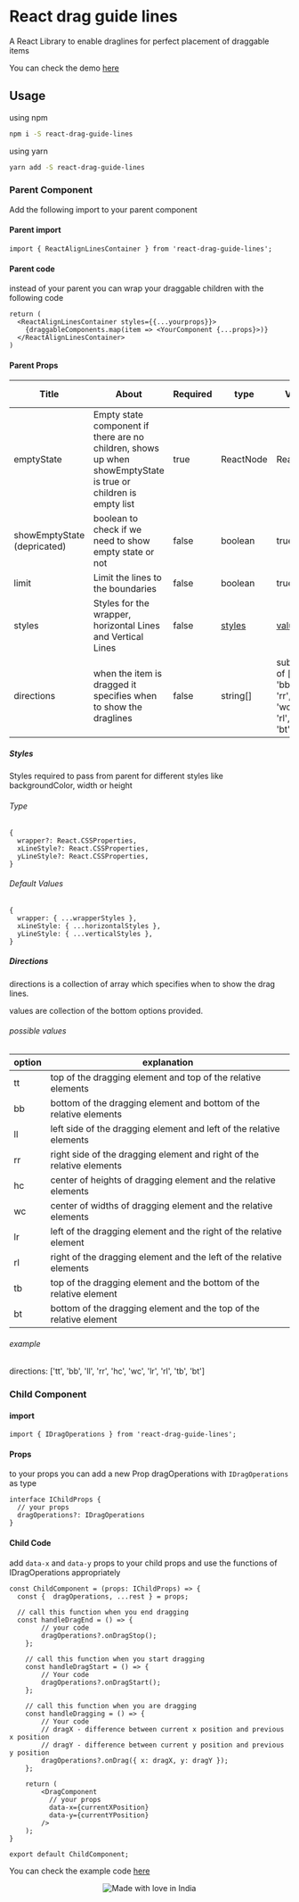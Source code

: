 # React drag guide lines

A React Library to enable draglines for perfect placement of draggable items

You can check the demo [here](https://karrthikreddychinasani.github.io/react-drag-guide-lines/)

## Usage

using npm

```bash
npm i -S react-drag-guide-lines
```

using yarn

```bash
yarn add -S react-drag-guide-lines
```

### Parent Component

Add the following import to your parent component

#### Parent import

```tsx
import { ReactAlignLinesContainer } from 'react-drag-guide-lines';
```

#### Parent code

instead of your parent you can wrap your draggable children with the following code

```tsx
return (
  <ReactAlignLinesContainer styles={{...yourprops}}>
    {draggableComponents.map(item => <YourComponent {...props}>)}
  </ReactAlignLinesContainer>
)
```

#### Parent Props

| Title            | About                     | Required |       type                                |    Values              | Default Values |
| --------------- | ------------------------- | -------- | ----------------------------------- | ---------------------- | ---------- |
| emptyState      | Empty state component if there are no children, shows up when showEmptyState is true or children is empty list | true |ReactNode       | ReactNode| undefined |
| showEmptyState (depricated)  | boolean to check if we need to show empty state or not | false | boolean      | true, false | false |
| limit           | Limit the lines to the boundaries | false |boolean                        | true, false | false |
| styles          | Styles for the wrapper, horizontal Lines and Vertical Lines  | false | [styles](#styles) | [values](#default-values)  | undefined |
| directions | when the item is dragged it specifies when to show the draglines | false | string[] | sub array of ['tt', 'bb', 'll', 'rr', 'hc', 'wc', 'lr', 'rl', 'tb', 'bt'] | ['tt', 'bb', 'll', 'rr', 'hc', 'wc', 'lr', 'rl', 'tb', 'bt'] [more here](#directions)|

##### Styles

Styles required to pass from parent for different styles like backgroundColor, width or height

###### Type

```tsx
{
  wrapper?: React.CSSProperties,
  xLineStyle?: React.CSSProperties,
  yLineStyle?: React.CSSProperties,
}
```

###### Default Values

```tsx
{
  wrapper: { ...wrapperStyles },
  xLineStyle: { ...horizontalStyles },
  yLineStyle: { ...verticalStyles },
}
```

##### Directions

directions is a collection of array which specifies when to show the drag lines.

values are collection of the bottom options provided.

###### possible values

| option      | explanation       |
| ----------- | ----------------- |
| tt          | top of the dragging element and top of the relative elements |
| bb          | bottom of the dragging element and bottom of the relative elements |
| ll          | left side of the dragging element and left of the relative elements |
| rr          | right side of the dragging element and right of the relative elements |
| hc          | center of heights of dragging element and the relative elements |
| wc          | center of widths of dragging element and the relative elements |
| lr          | left of the dragging element and the right of the relative element |
| rl          | right of the dragging element and the left of the relative elements |
| tb          | top of the dragging element and the bottom of the relative element |
| bt          | bottom of the dragging element and the top of the relative element |

###### example

directions: ['tt', 'bb', 'll', 'rr', 'hc', 'wc', 'lr', 'rl', 'tb', 'bt']

### Child Component

#### import

```tsx
import { IDragOperations } from 'react-drag-guide-lines';
```

#### Props

to your props you can add a new Prop dragOperations with `IDragOperations` as type

```tsx
interface IChildProps {
  // your props
  dragOperations?: IDragOperations
}
```

#### Child Code

add `data-x` and `data-y` props to your child props and use the functions of IDragOperations appropriately

```tsx
const ChildComponent = (props: IChildProps) => {
  const {  dragOperations, ...rest } = props;

  // call this function when you end dragging
  const handleDragEnd = () => {
        // your code
        dragOperations?.onDragStop();
    };

    // call this function when you start dragging
    const handleDragStart = () => {
        // Your code
        dragOperations?.onDragStart();
    };

    // call this function when you are dragging
    const handleDragging = () => {
        // Your code
        // dragX - difference between current x position and previous x position
        // dragY - difference between current y position and previous y position
        dragOperations?.onDrag({ x: dragX, y: dragY });
    };

    return (
        <DragComponent
          // your props
          data-x={currentXPosition}
          data-y={currentYPosition}
        />
    );
}

export default ChildComponent;
```

You can check the example code [here](https://github.com/KarrthikReddyChinasani/react-drag-guide-lines/tree/main/example)

<center>

![Made with love in India](https://madewithlove.now.sh/in?template=flat-square)

</center>
